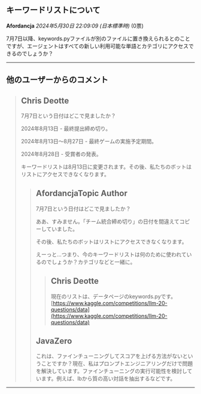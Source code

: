 ## キーワードリストについて

**Afordancja** *2024年5月30日 22:09:09 (日本標準時)* (0票)

7月7日以降、keywords.pyファイルが別のファイルに置き換えられるとのことですが、エージェントはすべての新しい利用可能な単語とカテゴリにアクセスできるのでしょうか？

---

## 他のユーザーからのコメント

> ## Chris Deotte
> 
> 7月7日という日付はどこで見ましたか？
> 
> 2024年8月13日 - 最終提出締め切り。
> 
> 2024年8月13日～8月27日 - 最終ゲームの実施予定期間。
> 
> 2024年8月28日 - 受賞者の発表。
> 
> キーワードリストは8月13日に変更されます。その後、私たちのボットはリストにアクセスできなくなります。
> 
> 
> 
> > ## AfordancjaTopic Author
> > 
> > 
> > 7月7日という日付はどこで見ましたか？
> > 
> > ああ、すみません。「チーム統合締め切り」の日付を間違えてコピーしていました。
> > 
> > その後、私たちのボットはリストにアクセスできなくなります。
> > 
> > えーっと…つまり、今のキーワードリストは何のために使われているのでしょうか？カテゴリなどと一緒に。
> > 
> > 
> > 
> > > ## Chris Deotte
> > > 
> > > 現在のリストは、データページのkeywords.pyです。[https://www.kaggle.com/competitions/llm-20-questions/data](https://www.kaggle.com/competitions/llm-20-questions/data)
> > > 
> > > 
> > > 
> > ## JavaZero
> > 
> > これは、ファインチューニングしてスコアを上げる方法がないということですか？現在、私はプロンプトエンジニアリングだけで問題を解決しています。ファインチューニングの実行可能性を検討しています。例えば、lbから質の高い対話を抽出するなどです。
> > 
> > 
> > 
--- 

